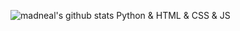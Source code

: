 ![madneal's github stats](https://github-readme-stats.vercel.app/api?username=SoftAiro&show_icons=true&theme=radical)
Python & HTML & CSS & JS
